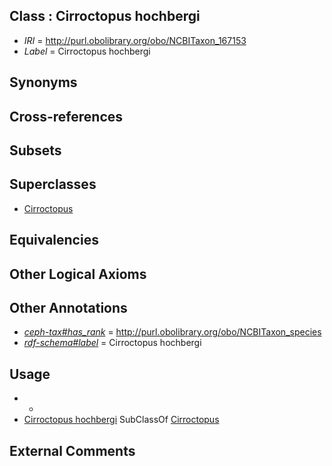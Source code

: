 
## Class : Cirroctopus hochbergi

 * *IRI* = http://purl.obolibrary.org/obo/NCBITaxon_167153
 * *Label* = Cirroctopus hochbergi

## Synonyms


## Cross-references


## Subsets


## Superclasses

 * [Cirroctopus](../../NCBITaxon/52/NCBITaxon_167152.md)

## Equivalencies


## Other Logical Axioms


## Other Annotations

 * *[ceph-tax#has_rank](../../ceph-tax#has/nk/ceph-tax#has_rank.md)* = http://purl.obolibrary.org/obo/NCBITaxon_species
 * *[rdf-schema#label](../../el/rdf-schema#label.md)* = Cirroctopus hochbergi

## Usage

 * -
 * [Cirroctopus hochbergi](../../NCBITaxon/53/NCBITaxon_167153.md) SubClassOf [Cirroctopus](../../NCBITaxon/52/NCBITaxon_167152.md)

## External Comments

